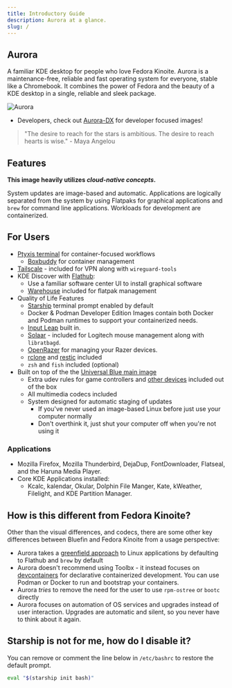 ```yaml
---
title: Introductory Guide
description: Aurora at a glance.
slug: /
---
```


## Aurora

A familiar KDE desktop for people who love Fedora Kinoite. Aurora is a maintenance-free, reliable and fast operating system for everyone, stable like a Chromebook. It combines the power of Fedora and the beauty of a KDE desktop in a single, reliable and sleek package.

![Aurora](/img/aurora.png)

- Developers, check out [Aurora-DX](https://docs.projectbluefin.io/bluefin-dx) for developer focused images!

> "The desire to reach for the stars is ambitious. The desire to reach hearts is wise." - Maya Angelou

## Features

**This image heavily utilizes _cloud-native concepts_.**

System updates are image-based and automatic. Applications are logically separated from the system by using Flatpaks for graphical applications and `brew` for command line applications. Workloads for development are containerized.

## For Users

- [Ptyxis terminal](https://devsuite.app/ptyxis/) for container-focused workflows
  - [Boxbuddy](https://flathub.org/apps/io.github.dvlv.boxbuddyrs) for container management
- [Tailscale](https://tailscale.com) - included for VPN along with `wireguard-tools`
- KDE Discover with [Flathub](https://flathub.org):
  - Use a familiar software center UI to install graphical software
  - [Warehouse](https://flathub.org/apps/io.github.flattool.Warehouse) included for flatpak management
- Quality of Life Features
  - [Starship](https://starship.rs) terminal prompt enabled by default
  - Docker & Podman Developer Edition Images contain both Docker and Podman runtimes to support your containerized needs.
  - [Input Leap](https://github.com/input-leap/input-leap) built in.
  - [Solaar](https://github.com/pwr-Solaar/Solaar) - included for Logitech mouse
    management along with `libratbagd`.
  - [OpenRazer](https://openrazer.github.io/) for managing your Razer devices.
  - [rclone](https://rclone.org/) and [restic](https://restic.net/) included
  - `zsh` and `fish` included (optional)
- Built on top of the the [Universal Blue main image](https://github.com/ublue-os/main)
  - Extra udev rules for game controllers and [other devices](https://github.com/ublue-os/config) included out of the box
  - All multimedia codecs included
  - System designed for automatic staging of updates
    - If you've never used an image-based Linux before just use your computer normally
    - Don't overthink it, just shut your computer off when you're not using it

### Applications

- Mozilla Firefox, Mozilla Thunderbird, DejaDup, FontDownloader, Flatseal, and the Haruna Media Player.
- Core KDE Applications installed:
  - Kcalc, kalendar, Okular, Dolphin File Manger, Kate, kWeather, Filelight, and KDE Partition Manager.

## How is this different from Fedora Kinoite?

Other than the visual differences, and codecs, there are some other key differences between Bluefin and Fedora Kinoite from a usage perspective:

- Aurora takes a [greenfield approach](https://en.wikipedia.org/wiki/Greenfield_project) to Linux applications by defaulting to Flathub and `brew` by default
- Aurora doesn't recommend using Toolbx - it instead focuses on [devcontainers](https://docs.getaurora.dev/guides/devcontainers/) for declarative containerized development. You can use Podman or Docker to run and bootstrap your containers.
- Aurora _tries_ to remove the need for the user to use `rpm-ostree` or `bootc` directly
- Aurora focuses on automation of OS services and upgrades instead of user interaction. Upgrades are automatic and silent, so you never have to think about it again.

## Starship is not for me, how do I disable it?

You can remove or comment the line below in `/etc/bashrc` to restore the default prompt.

```bash
eval "$(starship init bash)"
```
